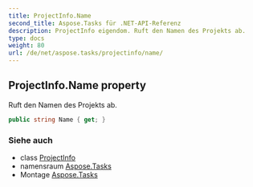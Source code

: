 ```yaml
---
title: ProjectInfo.Name
second_title: Aspose.Tasks für .NET-API-Referenz
description: ProjectInfo eigendom. Ruft den Namen des Projekts ab.
type: docs
weight: 80
url: /de/net/aspose.tasks/projectinfo/name/
---
```

## ProjectInfo.Name property

Ruft den Namen des Projekts ab.

```csharp
public string Name { get; }
```

### Siehe auch

* class [ProjectInfo](../)
* namensraum [Aspose.Tasks](../../projectinfo/)
* Montage [Aspose.Tasks](../../../)


